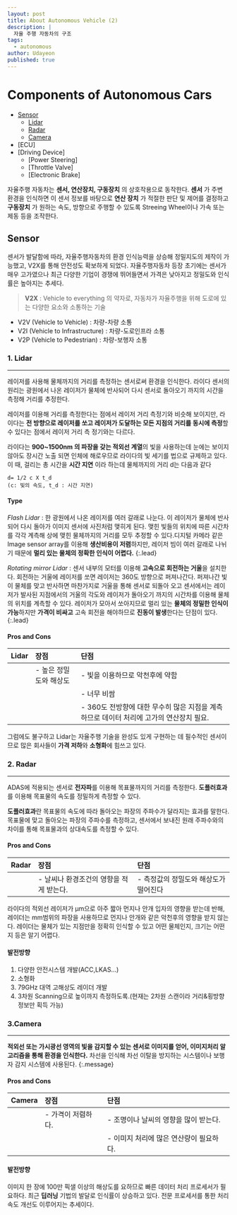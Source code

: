 ```yaml
---
layout: post
title: About Autonomous Vehicle (2)
description: |
  자율 주행 자동차의 구조
tags:
  - autonomous
author: Udayeon
published: true
---
```


# Components of Autonomous Cars
- [Sensor](https://udayeon.github.io/2021/07/06/structure/#sensor)
	- [Lidar](https://udayeon.github.io/2021/07/06/structure/#1-lidar)
    - [Radar](https://udayeon.github.io/2021/07/06/structure/#2-radar)
    - [Camera](https://udayeon.github.io/2021/07/06/structure/#3-camera)
- [ECU]
- [Driving Device]
    - [Power Steering]
    - [Throttle Valve]
    - [Electronic Brake]

자율주행 자동차는 **센서, 연산장치, 구동장치** 의 상호작용으로 동작한다. 
**센서** 가 주변 환경을 인식하면 이 센서 정보를 바탕으로 **연산 장치** 가 적절한 판단 및 제어를 결정하고 
**구동장치** 가 원하는 속도, 방향으로 주행할 수 있도록 Streeing Wheel이나 가속 또는 제동 등을 조작한다.


## Sensor
센서가 발달함에 따라, 자율주행자동차의 환경 인식능력을 상승해 정밀지도의 제작이 가능했고, 
V2X를 통해 안전성도 확보하게 되었다. 자율주행자동차 등장 초기에는 센서가 매우 고가였으나 최근 다양한 기업이 경쟁에 뛰어들면서 가격은 낮아지고 정밀도와 인식률은 높아지는 추세다.

>**V2X** : Vehicle to everything 의 약자로, 자동차가 자율주행을 위해 도로에 있는 다양한 요소와 소통하는 기술

- V2V (Vehicle to Vehicle) : 차량-차량 소통
- V2I (Vehicle to Infrastructure) : 차량-도로인프라 소통
- V2P (Vehicle to Pedestrian) : 차량-보행자 소통


### 1. Lidar
 * * *
 
 레이저를 사용해 물체까지의 거리를 측정하는 센서로써 환경을 인식한다. 라이다 센서의 원리는 광원에서 나온 
레이저가 물체에 반사되어 다시 센서로 돌아오기 까지의 시간을 측정해 거리를 추정한다. 

 레이저를 이용해 거리를 측정한다는 점에서 레이저 거리 측정기와 비슷해 보이지만, 라이다는 **전 방향으로
레이저를 쏘고 레이저가 도달하는 모든 지점의 거리를 동시에 측정**할 수 있다는 점에서 레이저 거리 측
정기와는 다르다. 
 
 라이다는 **900~1500nm 의 파장을 갖는 적외선 계열**의 빛을 사용하는데 눈에는 보이지 않아도 장시간 노출
되면 인체에 해로우므로 라이다의 빛 세기를 법으로 규제하고 있다.  이 때, 걸리는 총 시간을 **시간 지연** 
이라 하는데 물체까지의 거리 d는 다음과 같다
```
d= 1/2 c X t_d
(c: 빛의 속도, t_d : 시간 지연)
```

#### Type

_Flash Lidar_
: 한 광원에서 나온 레이저를 여러 갈래로 나눈다. 이 레이저가 물체에 반사되어 다시 돌아가 이미지 센서에 사진처럼 맺히게 된다. 맺힌 빛들의 위치에 따른 시간차를 각각 계측해 상에 맺힌 물체까지의 거리를 모두 추정할 수 있다.디지털 카메라 같은 Image sensor array를 이용해 **생산비용이 저렴**하지만, 레이저 빔이 여러 갈래로 나뉘기 때문에 **멀리 있는 물체의 정확한 인식이 어렵다.**
 {:.lead}
 
_Rotating mirror Lidar_
: 센서 내부의 모터를 이용해 **고속으로 회전하는 거울**을 설치한다. 회전하는 거울에  레이저를 쏘면 레이저는 360도 방향으로 퍼져나간다. 퍼져나간 빛이 물체를 맞고 반사하면 마찬가지로 거울을 통해 센서로 되돌아 오고 센서에서는 레이저가 발사된 지점에서의 거울의 각도와 레이저가 돌아오기 까지의 시간차를 이용해 물체의 위치를 계측할 수 있다. 레이저가 모아서 쏘아지므로 멀리 있는 **물체의 정밀한 인식이 가능**하지만 **가격이 비싸고** 고속 회전을 해야하므로 **진동이 발생**한다는 단점이 있다.
{:.lead}

#### Pros and Cons

  |Lidar|장점|단점|
  |:----|:---|:---|
  |     |- 높은 정밀도와 해상도|- 빛을 이용하므로 악천후에 약함|
  |     |                      |- 너무 비쌈|
  |     |                      |- 360도 전방향에 대한 무수히 많은 지점을 계측하므로 데이터 처리에 고가의 연산장치 필요.|
  
  그럼에도 불구하고 Lidar는 자율주행 기술을 완성도 있게 구현하는 데 필수적인 센서이므로 많은 회사들이 **가격 저하**와 **소형화**에 힘쓰고 있다.
  
  
### 2. Radar
* * *

ADAS에 적용되는 센서로 **전자파**를 이용해 목표물까지의 거리를 측정한다. **도플러효과**를 이용해 목표물의 속도를 정밀하게 측정할 수 있다. 

**도플러효과**란 목표물의 속도에 따라 돌아오는 파장의 주파수가 달라지는 효과를 말한다. 
목표물에 맞고 돌아오는 파장의 주파수를 측정하고, 센서에서 보내진 원래 주파수와의 차이를 통해 목표물과의 상대속도를 측정할 수 있다.


#### Pros and Cons

|Radar|장점|단점|
|:----|:---|:---|
|	  |- 날씨나 환경조건의 영향을 적게 받는다.|- 측정값의 정밀도와 해상도가 떨어진다|

라이다의 적외선 레이저가 μm으로 아주 짧아 먼지나 안개 입자의 영향을 받는데 반해, 
레이더는 mm범위의 파장을 사용하므로 먼지나 안개와 같은 악천후의 영향을 받지 않는다. 
레이더는 물체가 있는 지점만을 정확히 인식할 수 있고 어떤 물체인지, 크기는 어떤지 등은 알기 어렵다.

#### 발전방향

1. 다양한 안전시스템 개발(ACC,LKAS...)
2. 소형화 
3. 79GHz 대역 고해상도 레이더 개발
4. 3차원 Scanning으로 높이까지 측정하도록.(현재는 2차원 스캔이라 거리&횡방향 정보만 획득 가능)

### 3.Camera
* * *

**적외선 또는 가시광선 영역의 빛을 감지할 수 있는 센서로 이미지를 얻어, 이미지처리 알고리즘을 통해 환경을 인식한다.** 차선을 인식해 차선 이탈을 방지하는 시스템이나 보행자 감지 시스템에 사용된다.
{:.message}

#### Pros and Cons

|Camera|장점|단점|
|:-----|:---|:---|
|	   |- 가격이 저렴하다.|- 조명이나 날씨의 영향을 많이 받는다.|
|	   |				  |- 이미지 처리에 많은 연산량이 필요하다.|

#### 발전방향

이미지 한 장에 100만 픽샐 이상의 해상도를 요하므로 빠른 데이터 처리 프로세서가 필요하다. 최근 **딥러닝** 기법의 발달로 인식률이 상승하고 있다. 전문 프로세서를 통한 처리속도 개선도 이루어지는 추세이다.
